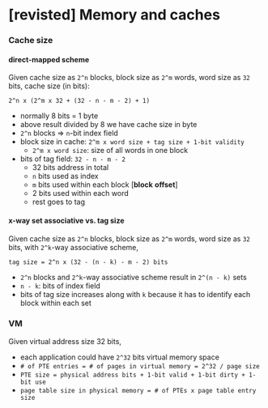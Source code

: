 [revisted] Memory and caches
===

### Cache size

#### direct-mapped scheme

Given cache size as `2^n` blocks, block size as `2^m` words, word size as `32` bits, cache size (in bits):

	2^n x (2^m x 32 + (32 - n - m - 2) + 1)

- normally 8 bits = 1 byte
- above result divided by 8 we have cache size in byte
- `2^n` blocks => `n`-bit index field
- block size in cache: `2^m x word size + tag size + 1-bit validity`
	- `2^m x word size`: size of all words in one block
- bits of tag field: `32 - n - m - 2`
	- 32 bits address in total
	- `n` bits used as index
	- `m` bits used within each block [**block** **offset**]
	- 2 bits used within each word
	- rest goes to tag

#### x-way set associative vs. tag size

Given cache size as `2^n` blocks, block size as `2^m` words, word size as `32` bits, with `2^k`-way associative scheme, 

	tag size = 2^n x (32 - (n - k) - m - 2) bits

- `2^n` blocks and `2^k`-way associative scheme result in `2^(n - k)` sets
- `n - k`: bits of index field
- bits of tag size increases along with `k` because it has to identify each block within each set

### VM

Given virtual address size 32 bits,

- each application could have `2^32` bits virtual memory space
- `# of PTE entries = # of pages in virtual memory = 2^32 / page size`
- `PTE size = physical address bits + 1-bit valid + 1-bit dirty + 1-bit use`
- `page table size in physical memory = # of PTEs x page table entry size`

